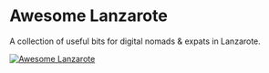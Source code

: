 # Awesome Lanzarote

A collection of useful bits for digital nomads &amp; expats in Lanzarote.

[![Awesome Lanzarote](https://img.youtube.com/vi/SDUCijNKkoA/0.jpg)](https://www.youtube.com/watch?v=SDUCijNKkoA)

